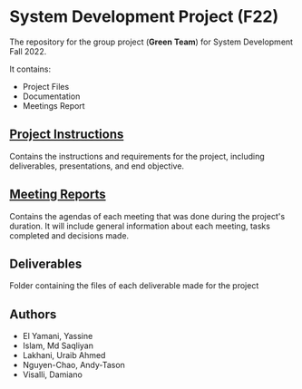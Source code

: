 # System Development Project (F22)

The repository for the group project (**Green Team**) for System Development Fall 2022.

It contains:

- Project Files
- Documentation
- Meetings Report

## [Project Instructions](SysDev_Project_Instructions.pdf)

Contains the instructions and requirements for the project, including deliverables, presentations, and end objective.

## [Meeting Reports](Meetings_Report.md)

Contains the agendas of each meeting that was done during the project's duration. It will include general information about each meeting, tasks completed and decisions made.

## Deliverables

Folder containing the files of each deliverable made for the project

## Authors

- El Yamani, Yassine
- Islam, Md Saqliyan
- Lakhani, Uraib Ahmed
- Nguyen-Chao, Andy-Tason
- Visalli, Damiano
